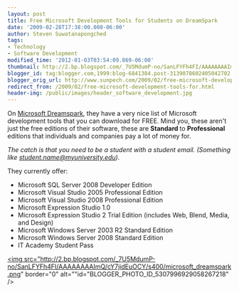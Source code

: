 ```yaml
---
layout: post
title: Free Microsoft Development Tools for Students on DreamSpark
date: '2009-02-28T17:38:00.000-06:00'
author: Steven Suwatanapongched
tags:
- Technology
- Software Development
modified_time: '2012-01-03T03:54:09.869-06:00'
thumbnail: http://2.bp.blogspot.com/_7U5MdumP-no/SanLFYFh4FI/AAAAAAAAImQ/cY7jidEuOCY/s600/microsoft_dreamspark.png
blogger_id: tag:blogger.com,1999:blog-6841384.post-3139078602405042702
blogger_orig_url: http://www.sunpech.com/2009/02/free-microsoft-development-tools-for.html
redirect_from: /2009/02/free-microsoft-development-tools-for.html
header-img: /public/images/header_software_development.jpg
---
```


On <a href="https://www.dreamspark.com">Microsoft Dreamspark</a>, they have a very nice list of Microsoft development tools that you can download for FREE.  Mind you, these aren't just the free editions of their software, these are <b>Standard </b>to <b>Professional </b>editions that individuals and companies pay a lot of money for.

<i>The catch is that you need to be a student with a student email.  (Something like student.name@myuniversity.edu).</i>

They currently offer:

<ul>
  <li>Microsoft SQL Server 2008 Developer Edition</li>
  <li>Microsoft Visual Studio 2005 Professional Edition </li>
  <li>Microsoft Visual Studio 2008 Professional Edition </li>
  <li>Microsoft Expression Studio 1.0 </li>
  <li>Microsoft Expression Studio 2 Trial Edition (includes Web, Blend, Media, and Design) </li>
  <li>Microsoft Windows Server 2003 R2 Standard Edition </li>
  <li>Microsoft Windows Server 2008 Standard Edition </li>
  <li>IT Academy Student Pass </li>
</ul>

<a href="http://2.bp.blogspot.com/_7U5MdumP-no/SanLFYFh4FI/AAAAAAAAImQ/cY7jidEuOCY/s600-h/microsoft_dreamspark.png"><img src="http://2.bp.blogspot.com/_7U5MdumP-no/SanLFYFh4FI/AAAAAAAAImQ/cY7jidEuOCY/s400/microsoft_dreamspark.png" border="0" alt=""id="BLOGGER_PHOTO_ID_5307996929058267218" /></a>
